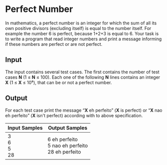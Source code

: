 # Perfect Number
In mathematics, a perfect number is an integer for which the sum of all its own positive divisors (excluding itself) is equal to the number itself. For example the number 6 is perfect, because 1+2+3 is equal to 6. Your task is to write a program that read integer numbers and print a message informing if these numbers are perfect or are not perfect.

## Input
The input contains several test cases. The first contains the number of test cases **N** (1 ≤ **N** ≤ 100). Each one of the following **N** lines contains an integer **X** (1 ≤ **X** ≤ 10⁸), that can be or not a perfect number.

## Output
For each test case print the message “**X** eh perfeito” (**X** is perfect) or “**X** nao eh perfeito” (**X** isn't perfect) according with to above specification.

|     Input Samples    |                     Output Samples                     |
|----------------------|--------------------------------------------------------|
| 3<br> 6<br> 5<br> 28 | 6 eh perfeito<br> 5 nao eh perfeito<br> 28 eh perfeito |